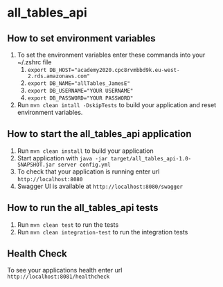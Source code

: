 # all_tables_api

How to set environment variables
---

1. To set the environment variables enter these commands into your ~/.zshrc file
    1. `export DB_HOST="academy2020.cpc8rvmbbd9k.eu-west-2.rds.amazonaws.com"`
    2. `export DB_NAME="allTables_JamesE"`
    3. `export DB_USERNAME="YOUR USERNAME"`
    4. `export DB_PASSWORD="YOUR PASSWORD"`
2. Run `mvn clean intall -DskipTests` to build your application and reset environment variables.

How to start the all_tables_api application
---

1. Run `mvn clean install` to build your application
2. Start application with `java -jar target/all_tables_api-1.0-SNAPSHOT.jar server config.yml`
3. To check that your application is running enter url `http://localhost:8080`
4. Swagger UI is available at `http://localhost:8080/swagger`

How to run the all_tables_api tests
---

1. Run `mvn clean test` to run the tests
2. Run `mvn clean integration-test` to run the integration tests

Health Check
---

To see your applications health enter url `http://localhost:8081/healthcheck`
